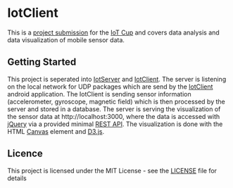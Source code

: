 # IotClient

This is a [project submission][iotcup project] for the [IoT Cup][iotcup] and covers data analysis and data visualization of mobile sensor data. 

## Getting Started

This project is seperated into [IotServer][iotserver] and [IotClient][iotclient]. The server is listening on the local network for UDP packages which are send by the [IotClient][iotclient] android application. The IotClient is sending sensor information (accelerometer, gyroscope, magnetic field) which is then processed by the server and stored in a database. The server is serving the visualization of the sensor data at http://localhost:3000, where the data is accessed with [jQuery] via a provided minimal [REST API][restapi]. The visualization is done with the HTML [Canvas][canvas] element and [D3.js][d3].

## Licence

This project is licensed under the MIT License - see the [LICENSE](LICENSE) file for details


[restapi]: https://en.wikipedia.org/wiki/Representational_state_transfer
[jquery]: https://jquery.com/
[nodejs]: https://nodejs.org/en/
[mongodb]: https://www.mongodb.com/
[body-parser]: https://www.npmjs.com/package/body-parser
[express]: https://www.npmjs.com/package/express
[mongodb-driver]: https://www.npmjs.com/package/mongodb
[monk]: https://www.npmjs.com/package/monk
[iotcup]: http://junior.iotcup.at/
[iotcup project]: http://junior.iotcup.at/projekte/?id=92
[iotclient]: https://github.com/njanakiev/IotClient
[iotserver]: https://github.com/njanakiev/IotServer
[canvas]: https://developer.mozilla.org/en-US/docs/Web/API/Canvas_API
[d3]: https://d3js.org/
